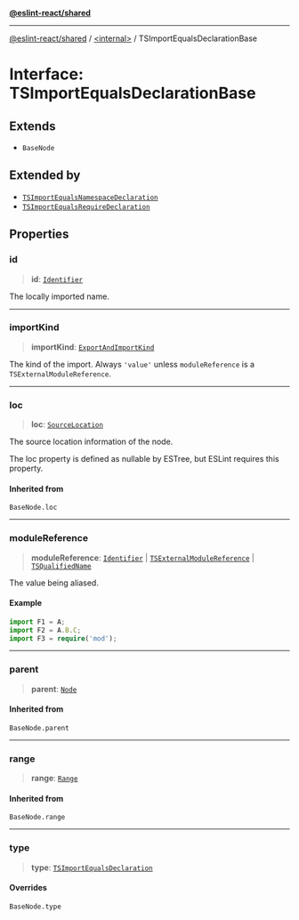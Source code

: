 [**@eslint-react/shared**](../../README.md)

***

[@eslint-react/shared](../../README.md) / [\<internal\>](../README.md) / TSImportEqualsDeclarationBase

# Interface: TSImportEqualsDeclarationBase

## Extends

- `BaseNode`

## Extended by

- [`TSImportEqualsNamespaceDeclaration`](TSImportEqualsNamespaceDeclaration.md)
- [`TSImportEqualsRequireDeclaration`](TSImportEqualsRequireDeclaration.md)

## Properties

### id

> **id**: [`Identifier`](Identifier.md)

The locally imported name.

***

### importKind

> **importKind**: [`ExportAndImportKind`](../type-aliases/ExportAndImportKind.md)

The kind of the import. Always `'value'` unless `moduleReference` is a
`TSExternalModuleReference`.

***

### loc

> **loc**: [`SourceLocation`](SourceLocation.md)

The source location information of the node.

The loc property is defined as nullable by ESTree, but ESLint requires this property.

#### Inherited from

`BaseNode.loc`

***

### moduleReference

> **moduleReference**: [`Identifier`](Identifier.md) \| [`TSExternalModuleReference`](TSExternalModuleReference.md) \| [`TSQualifiedName`](TSQualifiedName.md)

The value being aliased.

#### Example

```ts
import F1 = A;
import F2 = A.B.C;
import F3 = require('mod');
```

***

### parent

> **parent**: [`Node`](../type-aliases/Node.md)

#### Inherited from

`BaseNode.parent`

***

### range

> **range**: [`Range`](../type-aliases/Range.md)

#### Inherited from

`BaseNode.range`

***

### type

> **type**: [`TSImportEqualsDeclaration`](../enumerations/AST_NODE_TYPES.md#tsimportequalsdeclaration)

#### Overrides

`BaseNode.type`
